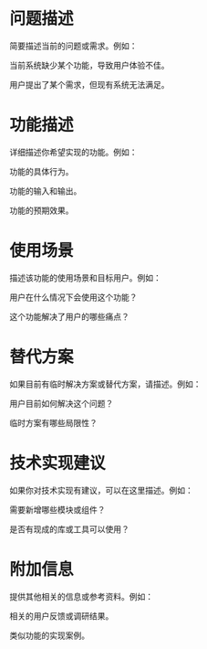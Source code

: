 # 问题描述
简要描述当前的问题或需求。例如：

当前系统缺少某个功能，导致用户体验不佳。

用户提出了某个需求，但现有系统无法满足。

# 功能描述
详细描述你希望实现的功能。例如：

功能的具体行为。

功能的输入和输出。

功能的预期效果。

# 使用场景
描述该功能的使用场景和目标用户。例如：

用户在什么情况下会使用这个功能？

这个功能解决了用户的哪些痛点？

# 替代方案
如果目前有临时解决方案或替代方案，请描述。例如：

用户目前如何解决这个问题？

临时方案有哪些局限性？

# 技术实现建议
如果你对技术实现有建议，可以在这里描述。例如：

需要新增哪些模块或组件？

是否有现成的库或工具可以使用？

# 附加信息
提供其他相关的信息或参考资料。例如：

相关的用户反馈或调研结果。

类似功能的实现案例。